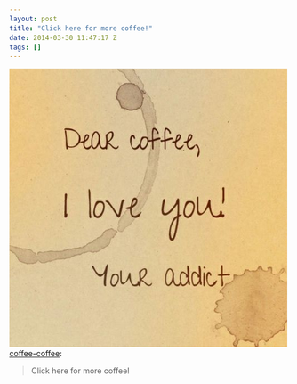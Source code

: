```yaml
---
layout: post
title: "Click here for more coffee!"
date: 2014-03-30 11:47:17 Z
tags: []
---
```

![](/media/2014/03/81172180471.jpg)
[coffee-coffee](http://coffee-coffee.tumblr.com/post/81170068354/click-here-for-more-coffee):

> Click here for more coffee!

